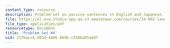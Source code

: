 ```yaml
---
content_type: resource
description: Problem set on passive sentences in English and Japanese.
file: https://ol-ocw-studio-app-qa.s3.amazonaws.com/courses/24-902-language-and-its-structure-ii-syntax-fall-2003/217bacc6d02d4486069bc550ba95ae8f_ps_4_2003.pdf
file_type: application/pdf
resourcetype: Document
title: 'Problem Set #4'
uid: 217bacc6-d02d-4486-069b-c550ba95ae8f
---
```

